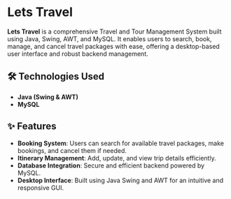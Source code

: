 # Lets Travel

**Lets Travel** is a comprehensive Travel and Tour Management System built using Java, Swing, AWT, and MySQL. It enables users to search, book, manage, and cancel travel packages with ease, offering a desktop-based user interface and robust backend management.

## 🛠️ Technologies Used

- **Java (Swing & AWT)**
- **MySQL**

## ✨ Features

- **Booking System**: Users can search for available travel packages, make bookings, and cancel them if needed.
- **Itinerary Management**: Add, update, and view trip details efficiently.
- **Database Integration**: Secure and efficient backend powered by MySQL.
- **Desktop Interface**: Built using Java Swing and AWT for an intuitive and responsive GUI.


